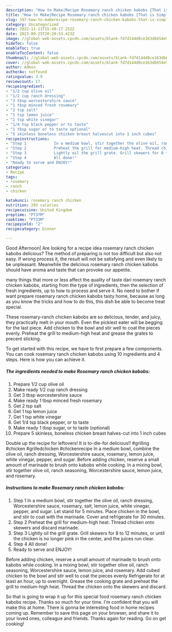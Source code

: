 ```yaml
---
description: "How to Make|Recipe Rosemary ranch chicken kabobs {That is Simple"
title: "How to Make|Recipe Rosemary ranch chicken kabobs {That is Simple"
slug: 197-how-to-makerecipe-rosemary-ranch-chicken-kabobs-that-is-simple
category: Uncategorized
date: 2022-11-11T15:49:17.252Z
date: 2023-09-25T20:20:53.423Z
image: //global-web-assets.cpcdn.com/assets/blank-fd7d144d8ce163db654e5a02c40b08a2775adb7897d16e4062681dc7e1b2800f.png
hideToc: false
enableToc: true
enableTocContent: false
thumbnail: //global-web-assets.cpcdn.com/assets/blank-fd7d144d8ce163db654e5a02c40b08a2775adb7897d16e4062681dc7e1b2800f.png
cover: //global-web-assets.cpcdn.com/assets/blank-fd7d144d8ce163db654e5a02c40b08a2775adb7897d16e4062681dc7e1b2800f.png
author: Admin
authorAv: notfound
ratingvalue: 3.9
reviewcount: 17
recipeingredient:
- "1/2 cup olive oil"
- "1/2 cup ranch dressing"
- "3 tbsp worcestershire sauce"
- "1 tbsp minced fresh rosemary"
- "2 tsp salt"
- "1 tsp lemon juice"
- "1 tsp white vinegar"
- "1/4 tsp black pepper or to taste"
- "1 tbsp sugar or to taste optional"
- "5 skinless boneless chicken breast halvescut into 1 inch cubes"
recipeinstructions:
- "Step 1            In a medium bowl, stir together the olive oil, ranch dressing, Worcestershire sauce, rosemary, salt, lemon juice, white vinegar, pepper, and sugar. Let stand for 5 minutes. Place chicken in the bowl, and stir to coat with the marinade. Cover and refrigerate for 30 minutes."
- "Step 2            Preheat the grill for medium-high heat. Thread chicken onto skewers and discard marinade."
- "Step 3            Lightly oil the grill grate. Grill skewers for 8 to 12 minutes, or until the chicken is no longer pink in the center, and the juices run clear."
- "Step 4            All done!"
- "Ready to serve and ENJOY!"
categories:
- Recipe
tags:
- rosemary
- ranch
- chicken

katakunci: rosemary ranch chicken 
nutrition: 293 calories
recipecuisine: United Kingdom
preptime: "PT37M"
cooktime: "PT33M"
recipeyield: "2"
recipecategory: Dinner

---
```



Good Afternoon| Are looking for a recipe idea rosemary ranch chicken kabobs delicious? The method of preparing is not too difficult but also not easy. If wrong process it, the result will not be satisfying and even likely to be unpleasant. Meanwhile the delicious rosemary ranch chicken kabobs should have aroma and taste that can provoke our appetite.






many things that more or less affect the quality of taste dari rosemary ranch chicken kabobs, starting from the type of ingredients, then the selection of fresh ingredients, up to how to process and serve it. No need to bother if want prepare rosemary ranch chicken kabobs tasty home, because as long as you know the tricks and how to do this, this dish be able to become treat  special.


These rosemary-ranch chicken kabobs are so delicious, tender, and juicy, they practically melt in your mouth. Even the pickiest eater will be begging for the last piece. Add chicken to the bowl and stir well to coat the pieces evenly. Preheat the grill to medium-high heat and grease the grates to precent sticking.


To get started with this recipe, we have to first prepare a few components. You can cook rosemary ranch chicken kabobs using 10 ingredients and 4 steps. Here is how you can achieve it.

<!--inarticleads1-->

##### The ingredients needed to make Rosemary ranch chicken kabobs:

1. Prepare 1/2 cup olive oil
1. Make ready 1/2 cup ranch dressing
1. Get 3 tbsp worcestershire sauce
1. Make ready 1 tbsp minced fresh rosemary
1. Get 2 tsp salt
1. Get 1 tsp lemon juice
1. Get 1 tsp white vinegar
1. Get 1/4 tsp black pepper, or to taste
1. Make ready 1 tbsp sugar, or to taste (optional)
1. Prepare 5 skinless, boneless chicken breast halves-cut into 1 inch cubes


Double up the recipe for leftovers! It is to-die-for delicious!! #grilling #chicken #grilledchicken #chickenrecipe In a medium bowl, combine the olive oil, ranch dressing, Worcestershire sauce, rosemary, lemon juice, white vinegar, pepper, and sugar. Before adding chicken, reserve a small amount of marinade to brush onto kabobs while cooking. In a mixing bowl, stir together olive oil, ranch seasoning, Worcestershire sauce, lemon juice, and rosemary. 

<!--inarticleads2-->

##### Instructions to make Rosemary ranch chicken kabobs:

1. Step 1            In a medium bowl, stir together the olive oil, ranch dressing, Worcestershire sauce, rosemary, salt, lemon juice, white vinegar, pepper, and sugar. Let stand for 5 minutes. Place chicken in the bowl, and stir to coat with the marinade. Cover and refrigerate for 30 minutes.
1. Step 2            Preheat the grill for medium-high heat. Thread chicken onto skewers and discard marinade.
1. Step 3            Lightly oil the grill grate. Grill skewers for 8 to 12 minutes, or until the chicken is no longer pink in the center, and the juices run clear.
1. Step 4            All done!
1. Ready to serve and ENJOY!

Before adding chicken, reserve a small amount of marinade to brush onto kabobs while cooking. In a mixing bowl, stir together olive oil, ranch seasoning, Worcestershire sauce, lemon juice, and rosemary. Add cubed chicken to the bowl and stir well to coat the pieces evenly Refrigerate for at least an hour, up to overnight. Grease the cooking grate and preheat the grill to medium-high heat. Thread the chicken onto the skewers and discard. 

So that is going to wrap it up for this special food rosemary ranch chicken kabobs recipe. Thanks so much for your time. I'm confident that you will make this at home. There is gonna be interesting food in home recipes coming up. Remember to save this page on your browser, and share it to your loved ones, colleague and friends. Thanks again for reading. Go on get cooking!
